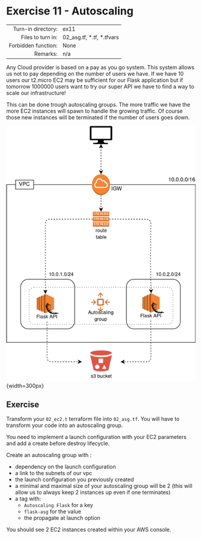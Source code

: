 # Exercise 11 - Autoscaling

|                         |                    |
| -----------------------:| ------------------ |
|   Turn-in directory:    |  ex11              |
|   Files to turn in:     |  02_asg.tf, \*.tf, \*.tfvars |
|   Forbidden function:   |  None              |
|   Remarks:              |  n/a               |


Any Cloud provider is based on a pay as you go system. This system allows us not to pay depending on the number of users we have. If we have 10 users our t2.micro EC2 may be sufficient for our Flask application but if tomorrow 1000000 users want to try our super API we have to find a way to scale our infrastructure!

This can be done trough autoscaling groups. The more traffic we have the more EC2 instances will spawn to handle the growing traffic. Of course those new instances will be terminated if the number of users goes down.

![Flask API AWS infrastructure](../assets/terraform_5.png){width=300px}

## Exercise

Transform your `02_ec2.t` terraform file into `02_asg.tf`. You will have to transform your code into an autoscaling group.

You need to implement a launch configuration with your EC2 parameters and add a create before destroy lifecycle.

Create an autoscaling group with :
- dependency on the launch configuration
- a link to the subnets of our vpc
- the launch configuration you previously created
- a minimal and maximal size of your autoscaling group will be 2 (this will allow us to always keep 2 instances up even if one terminates)
- a tag with:
    - `Autoscaling Flask` for a key
    - `flask-asg` for the value
    - the propagate at launch option

You should see 2 EC2 instances created within your AWS console.
